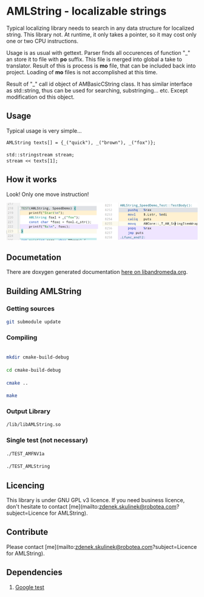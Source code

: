 # AMLString - localizable strings

Typical localizing library needs to search in any data structure for localized string. This library not. At runtime, it only takes a pointer, so it may cost only one or two CPU instructions.

Usage is as usual with gettext. Parser finds all occurences of function "_" an store it to file with **po** suffix. This file is merged into global a take to translator. Result of this is
process is **mo** file, that can be included back into project. Loading of **mo** files is not accomplished at this time.

Result of "_" call id object of AMBasicCString class. It has similar interface as std::string, thus can be used for searching, substringing... etc. Except modification od this object. 

## Usage

Typical usage is very simple...

    AMLString texts[] = {_("quick"), _("brown"), _("fox")};

    std::stringstream stream;
    stream << texts[1];

## How it works

Look! Only one move instruction! 

![AMLString disassembly](/docs/AMLStringSpeed.png)

## Documetation

There are doxygen generated documentation [here on libandromeda.org](http://libandromeda.org/amlstring/latest/).

## Building AMLString

### Getting sources

```bash
git submodule update
```

### Compiling

```bash

mkdir cmake-build-debug

cd cmake-build-debug

cmake ..

make
```

### Output Library

```bash
/lib/libAMLString.so
```

### Single test (not necessary)

```bash
./TEST_AMFNV1a

./TEST_AMLString
```

## Licencing

This library is under GNU GPL v3 licence. If you need business licence, don't hesitate to contact [me](mailto:zdenek.skulinek@robotea.com?subject=Licence for AMLString).

## Contribute

Please contact [me](mailto:zdenek.skulinek@robotea.com?subject=Licence for AMLString).

## Dependencies

1. [Google test](https://github.com/google/googletest.git)